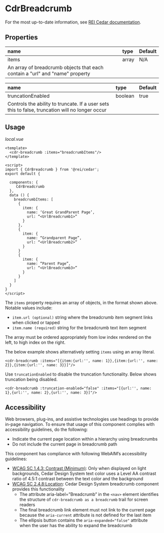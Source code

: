 # CdrBreadcrumb

For the most up-to-date information, see [REI Cedar documentation](https://rei.github.io/rei-cedar-docs/components/breadcrumb/).

## Properties

| name                                                                              | type   | Default |
| :-------------------------------------------------------------------------------- | :----- | :------ |
| items                                                                             | array  | N/A     |
| An array of breadcrumb objects that each contain a "url" and "name" property  |

| name                                                                              | type    | Default |
| :-------------------------------------------------------------------------------- | :-----  | :------ |
| truncationEnabled                                                                 | boolean | true    |
| Controls the ability to truncate. If a user sets this to false, truncation will no longer occur  |


## Usage

_local.vue_

```vue
<template>
  <cdr-breadcrumb :items="breadcrumbItems"/>
</template>

<script>
import { CdrBreadcrumb } from '@rei/cedar';
export default {

  components: {
     CdrBreadcrumb
  },
  data () {
    breadcrumbItems: [
      {
        item: {
          name: ‘Great GrandParent Page’,
          url: “<UrlBreadcrumb1>”
        }
      },
      {
        item: {
          name: “Grandparent Page”,
          url: “<UrlBreadcrumb2>”
        }
      }
      {
        item: {
          name: “Parent Page”,
          url: “<UrlBreadcrumb3>”
        }
      }
    ]
  }
}
</script>
```

The ```items``` property requires an array of objects, in the format shown above. Notable values include:

- ```item.url (optional)``` string where the breadcrumb item segment links when clicked or tapped
- ```item.name (required)```  string for the breadcrumb text item segment

The array must be ordered appropriately from low index rendered on the left, to high index on the right.

The below example shows alternatively setting ```items``` using an array literal.
```vue
<cdr-breadcrumb :items="[{item:{url:'', name: 1}},{item:{url:'', name: 2}},{item:{url:'', name: 3}}]"/>
```

Use ```truncationEnabled``` to disable the truncation functionality.  Below shows truncation being disabled.

```vue
<cdr-breadcrumb :truncation-enabled="false" :items="[{url:'', name: 1},{url:'', name: 2},{url:'', name: 3}]"/>
```

## Accessibility

Web browsers, plug-ins, and assistive technologies use headings to provide in-page navigation. To ensure that usage of this component complies with accessibility guidelines, do the following:

- Indicate the current page location within a hierarchy using breadcrumbs
- Do not include the current page in breadcrumb path

This component has compliance with following WebAIM’s accessibility guidelines:
  - [WCAG SC 1.4.3: Contrast (Minimum)](https://www.w3.org/TR/WCAG20/#visual-audio-contrast-contrast): Only when displayed on light backgrounds, Cedar Design System text color uses a Level AA contrast ratio of 4.5:1 contrast between the text color and the background
  - [WCAG SC 2.4.8:Location](https://www.w3.org/TR/WCAG20/#navigation-mechanisms-location): Cedar Design System breadcrumb component provides this functionality
    - The attribute aria-label=”Breadcrumb” in the ```<nav>``` element identifies the structure of  ```cdr-breadcrumb as a breadcrumb``` trail for screen readers
    - The final breadcrumb link element must not link to the current page because the ```aria-current``` attribute is not defined for the last item
    - The ellipsis button contains the ```aria-expanded="false"``` attribute when the user has the ability to expand the breadcrumb
